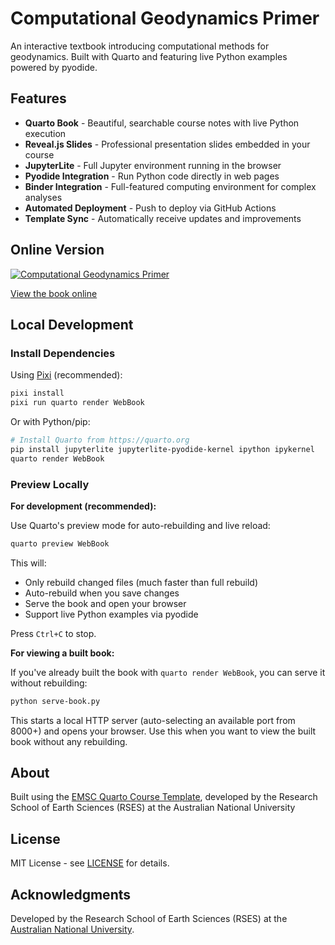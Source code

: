 # Computational Geodynamics Primer

An interactive textbook introducing computational methods for geodynamics. Built with Quarto and featuring live Python examples powered by pyodide.

## Features

- **Quarto Book** - Beautiful, searchable course notes with live Python execution
- **Reveal.js Slides** - Professional presentation slides embedded in your course
- **JupyterLite** - Full Jupyter environment running in the browser
- **Pyodide Integration** - Run Python code directly in web pages
- **Binder Integration** - Full-featured computing environment for complex analyses
- **Automated Deployment** - Push to deploy via GitHub Actions
- **Template Sync** - Automatically receive updates and improvements

## Online Version

[![Computational Geodynamics Primer](https://img.shields.io/badge/Primer-Book-orange)](https://ANU-RSES-Education.github.io/Computational-Geodynamics-Primer/book)

[View the book online](https://anu-rses-education.github.io/Computational-Geodynamics-Primer/book/)

## Local Development

### Install Dependencies

Using [Pixi](https://prefix.dev/docs/pixi/overview) (recommended):

```bash
pixi install
pixi run quarto render WebBook
```

Or with Python/pip:

```bash
# Install Quarto from https://quarto.org
pip install jupyterlite jupyterlite-pyodide-kernel ipython ipykernel
quarto render WebBook
```

### Preview Locally

**For development (recommended):**

Use Quarto's preview mode for auto-rebuilding and live reload:

```bash
quarto preview WebBook
```

This will:
- Only rebuild changed files (much faster than full rebuild)
- Auto-rebuild when you save changes
- Serve the book and open your browser
- Support live Python examples via pyodide

Press `Ctrl+C` to stop.

**For viewing a built book:**

If you've already built the book with `quarto render WebBook`, you can serve it without rebuilding:

```bash
python serve-book.py
```

This starts a local HTTP server (auto-selecting an available port from 8000+) and opens your browser. Use this when you want to view the built book without any rebuilding.

## About

Built using the [EMSC Quarto Course Template](https://github.com/ANU-RSES-Education/EMSC-QuartoBook-Course), developed by the Research School of Earth Sciences (RSES) at the Australian National University

## License

MIT License - see [LICENSE](LICENSE) for details.

## Acknowledgments

Developed by the Research School of Earth Sciences (RSES) at the [Australian National University](https://earthsciences.anu.edu.au/).
